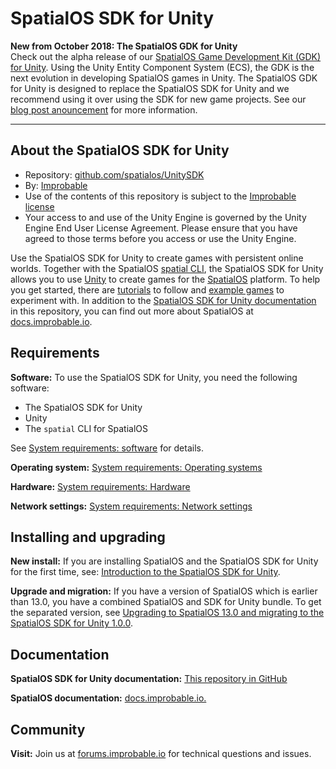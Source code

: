 # SpatialOS SDK for Unity

**New from October 2018: The SpatialOS GDK for Unity**<br/>
Check out the alpha release of our [SpatialOS Game Development Kit (GDK) for Unity](https://docs.improbable.io/unity/latest/welcome). Using the Unity Entity Component System (ECS), the GDK is the next evolution in developing SpatialOS games in Unity. The SpatialOS GDK for Unity is designed to replace the SpatialOS SDK for Unity and we recommend using it over using the SDK for new game projects. See our [blog post anouncement](https://improbable.io/games/blog/spatialos-gdk-for-unity-launch?utm_medium=docs&utm_source=onboarding&utm_campaign=spatialos-gdk-unity-launch&utm_content=10-oct) for more information.

---
## About the SpatialOS SDK for Unity

* Repository: [github.com/spatialos/UnitySDK](https://github.com/spatialos/UnitySDK)
* By: [Improbable](https://improbable.io/)
* Use of the contents of this repository is subject to the [Improbable license](LICENSE.md)
* Your access to and use of the Unity Engine is governed by the Unity Engine End User License Agreement. Please ensure that you have agreed to those terms before you access or use the Unity Engine.

Use the SpatialOS SDK for Unity to create games with persistent online worlds.
Together with the SpatialOS [spatial CLI](https://docs.improbable.io/reference/13.0/shared/spatial-cli-introduction), the SpatialOS SDK for Unity
allows you to use [Unity](https://www.unity3d.com) to create games for the [SpatialOS](https://improbable.io/games) platform.
To help you get started, there are [tutorials](docs/tutorials/learning-resources.md) to follow and [example games](docs/repositories.md) to
experiment with.  In addition to the [SpatialOS SDK for Unity documentation](docs/README.md) in this repository,  you can find out more about
SpatialOS at [docs.improbable.io](https://docs.improbable.io).




## Requirements
**Software:**
To use the SpatialOS SDK for Unity, you need the following software:
* The SpatialOS SDK for Unity
* Unity
* The `spatial` CLI for SpatialOS

See [System requirements: software](docs/get-started/requirements.md#software) for details.

**Operating system:** [System requirements: Operating systems](docs/get-started/requirements.md#system-requirements#software)

**Hardware:** [System requirements: Hardware](docs/get-started/requirements.md#hardware)

**Network settings:** [System requirements: Network settings](docs/get-started/requirements.md#network-settings)

## Installing and upgrading
**New install:** If you are installing SpatialOS and the SpatialOS SDK for Unity for the first time, see:
[Introduction to the SpatialOS SDK for Unity](docs/introduction.md).

**Upgrade and migration:** If you have a version of SpatialOS which is earlier than 13.0, you have a combined SpatialOS and SDK for Unity bundle.
To get the separated version, see [Upgrading to SpatialOS 13.0 and migrating to the SpatialOS SDK for Unity 1.0.0](docs/migration.md).

## Documentation
**SpatialOS SDK for Unity documentation:** [This repository in GitHub](docs/README.md)

**SpatialOS documentation:** [docs.improbable.io.](https://docs.improbable.io.)

## Community
**Visit:** Join us at [forums.improbable.io](https://forums.improbable.io) for technical questions and issues.
